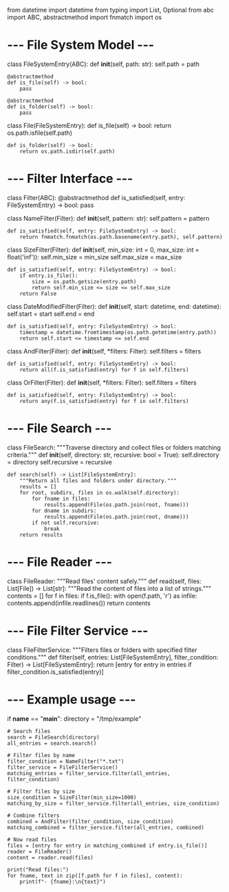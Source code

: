 from datetime import datetime
from typing import List, Optional
from abc import ABC, abstractmethod
import fnmatch
import os

# --- File System Model --- 
class FileSystemEntry(ABC):
    def __init__(self, path: str):
        self.path = path

    @abstractmethod
    def is_file(self) -> bool:
        pass
    
    @abstractmethod
    def is_folder(self) -> bool:
        pass


class File(FileSystemEntry):
    def is_file(self) -> bool:
        return os.path.isfile(self.path)
    
    def is_folder(self) -> bool:
        return os.path.isdir(self.path)


# --- Filter Interface --- 
class Filter(ABC):
    @abstractmethod
    def is_satisfied(self, entry: FileSystemEntry) -> bool:
        pass


class NameFilter(Filter):
    def __init__(self, pattern: str):
        self.pattern = pattern

    def is_satisfied(self, entry: FileSystemEntry) -> bool:
        return fnmatch.fnmatch(os.path.basename(entry.path), self.pattern)


class SizeFilter(Filter):
    def __init__(self, min_size: int = 0, max_size: int = float('inf')):
        self.min_size = min_size
        self.max_size = max_size

    def is_satisfied(self, entry: FileSystemEntry) -> bool:
        if entry.is_file():
            size = os.path.getsize(entry.path)
            return self.min_size <= size <= self.max_size
        return False


class DateModifiedFilter(Filter):
    def __init__(self, start: datetime, end: datetime):
        self.start = start
        self.end = end

    def is_satisfied(self, entry: FileSystemEntry) -> bool:
        timestamp = datetime.fromtimestamp(os.path.getmtime(entry.path))
        return self.start <= timestamp <= self.end


class AndFilter(Filter):
    def __init__(self, *filters: Filter):
        self.filters = filters

    def is_satisfied(self, entry: FileSystemEntry) -> bool:
        return all(f.is_satisfied(entry) for f in self.filters)


class OrFilter(Filter):
    def __init__(self, *filters: Filter):
        self.filters = filters

    def is_satisfied(self, entry: FileSystemEntry) -> bool:
        return any(f.is_satisfied(entry) for f in self.filters)


# --- File Search --- 
class FileSearch:
    """Traverse directory and collect files or folders matching criteria."""
    def __init__(self, directory: str, recursive: bool = True):
        self.directory = directory
        self.recursive = recursive

    def search(self) -> List[FileSystemEntry]:
        """Return all files and folders under directory."""
        results = []
        for root, subdirs, files in os.walk(self.directory):
            for fname in files:
                results.append(File(os.path.join(root, fname)))
            for dname in subdirs:
                results.append(File(os.path.join(root, dname)))
            if not self.recursive:
                break
        return results


# --- File Reader --- 
class FileReader:
    """Read files' content safely."""
    def read(self, files: List[File]) -> List[str]:
        """Read the content of files into a list of strings."""
        contents = []
        for f in files:
            if f.is_file():
                with open(f.path, 'r') as infile:
                    contents.append(infile.readlines()) 
        return contents


# --- File Filter Service --- 
class FileFilterService:
    """Filters files or folders with specified filter conditions."""
    def filter(self, entries: List[FileSystemEntry], filter_condition: Filter) -> List[FileSystemEntry]:
        return [entry for entry in entries if filter_condition.is_satisfied(entry)]

# --- Example usage --- 
if __name__ == "__main__":
    directory = "/tmp/example"

    # Search files
    search = FileSearch(directory)
    all_entries = search.search()

    # Filter files by name
    filter_condition = NameFilter("*.txt")
    filter_service = FileFilterService()
    matching_entries = filter_service.filter(all_entries, filter_condition)

    # Filter files by size
    size_condition = SizeFilter(min_size=1000)
    matching_by_size = filter_service.filter(all_entries, size_condition)

    # Combine filters
    combined = AndFilter(filter_condition, size_condition)
    matching_combined = filter_service.filter(all_entries, combined)

    # Now read files
    files = [entry for entry in matching_combined if entry.is_file()]
    reader = FileReader()
    content = reader.read(files)

    print("Read files:")
    for fname, text in zip([f.path for f in files], content):
        print(f"- {fname}:\n{text}")

